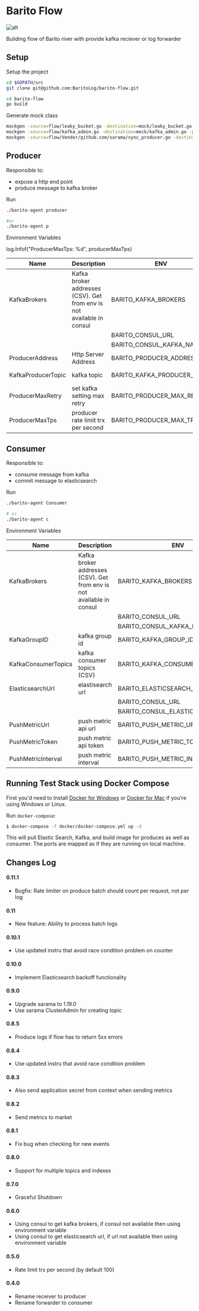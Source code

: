 # Barito Flow 
![alt](https://travis-ci.org/BaritoLog/barito-flow.svg?branch=master)

Building flow of Barito river with provide kafka reciever or log forwarder 

## Setup 

Setup the project
```sh
cd $GOPATH/src
git clone git@github.com:BaritoLog/barito-flow.git 

cd barito-flow
go build
```

Generate mock class
```sh
mockgen -source=flow/leaky_bucket.go -destination=mock/leaky_bucket.go -package=mock
mockgen -source=flow/kafka_admin.go -destination=mock/kafka_admin.go -package=mock
mockgen -source=flow/Vendor/github.com/sarama/sync_producer.go -destination=mock/sync_producer.go -package=mock
```

## Producer

Responsible to:
- expose a http end point
- produce message to kafka broker

Run
```sh
./barito-agent producer

#or
./barito-agent p
```

Environment Variables



log.Infof("ProducerMaxTps: %d", producerMaxTps)


| Name| Description | ENV | Default Value  |
| ---|---|---|---|
| KafkaBrokers | Kafka broker addresses (CSV). Get from env is not available in consul| BARITO_KAFKA_BROKERS| localhost:9092 |
|   |   | BARITO_CONSUL_URL | |
|   |   | BARITO_CONSUL_KAFKA_NAME | kafka |
| ProducerAddress | Http Server Address | BARITO_PRODUCER_ADDRESS| :8080 |
|KafkaProducerTopic| kafka topic| BARITO_KAFKA_PRODUCER_TOPIC | producer-topic |
|ProducerMaxRetry| set kafka setting max retry| BARITO_PRODUCER_MAX_RETRY | 10 |
|ProducerMaxTps| producer rate limit trx per second| BARITO_PRODUCER_MAX_TPS | 100 |


## Consumer

Responsible to:
- consume message from kafka
- commit message to elasticsearch

Run
```sh
./barito-agent Consumer

# or
./barito-agent c
```

Environment Variables

| Name| Description | ENV | Default Value  |
| ---|---|----|----|
| KafkaBrokers | Kafka broker addresses (CSV). Get from env is not available in consul| BARITO_KAFKA_BROKERS| localhost:9092 |
|   |   | BARITO_CONSUL_URL | |
|   |   | BARITO_CONSUL_KAFKA_NAME | kafka |
| KafkaGroupID | kafka group id | BARITO_KAFKA_GROUP_ID | barito-group |
| KafkaConsumerTopics | kafka consumer topics (CSV) | BARITO_KAFKA_CONSUMER_TOPICS| consumer-topic |
| ElasticsearchUrl | elastisearch url | BARITO_ELASTICSEARCH_URL| http://localhost:9200 |
|   |   | BARITO_CONSUL_URL | |
|   |   | BARITO_CONSUL_ELASTICSEARCH_NAME | elasticsearch |
| PushMetricUrl | push metric api url | BARITO_PUSH_METRIC_URL| http://localhost:3000/api/increase_log_count |
| PushMetricToken | push metric api token| BARITO_PUSH_METRIC_TOKEN |  |
| PushMetricInterval | push metric interval| BARITO_PUSH_METRIC_INTERVAL | 30s |

## Running Test Stack using Docker Compose

First you'd need to Install [Docker for Windows](https://www.docker.com/docker-windows) or [Docker
for Mac](https://www.docker.com/docker-mac) if you're using Windows or Linux.

Run `docker-compose`:

```sh
$ docker-compose -f docker/docker-compose.yml up -d
```

This will pull Elastic Search, Kafka, and build image for produces as well as consumer. The ports
are mapped as if they are running on local machine.

## Changes Log

#### 0.11.1
- Bugfix: Rate limiter on produce batch should count per request, not per log

#### 0.11
- New feature: Ability to process batch logs

#### 0.10.1
- Use updated instru that avoid race condition problem on counter

#### 0.10.0
- Implement Elasticsearch backoff functionality

#### 0.9.0
- Upgrade sarama to 1.19.0
- Use sarama ClusterAdmin for creating topic

#### 0.8.5
- Produce logs if flow has to return 5xx errors

#### 0.8.4
- Use updated instru that avoid race condition problem

#### 0.8.3
- Also send application secret from context when sending metrics

#### 0.8.2
- Send metrics to market

#### 0.8.1
- Fix bug when checking for new events

#### 0.8.0
- Support for multiple topics and indexes

#### 0.7.0 
- Graceful Shutdown

#### 0.6.0 
- Using consul to get kafka brokers, if consul not available then using environment variable
- Using consul to get elasticsearch url, if url not available then using environment variable

#### 0.5.0 
- Rate limit trx per second (by default 100)

#### 0.4.0 
- Rename receiver to producer
- Rename forwarder to consumer

